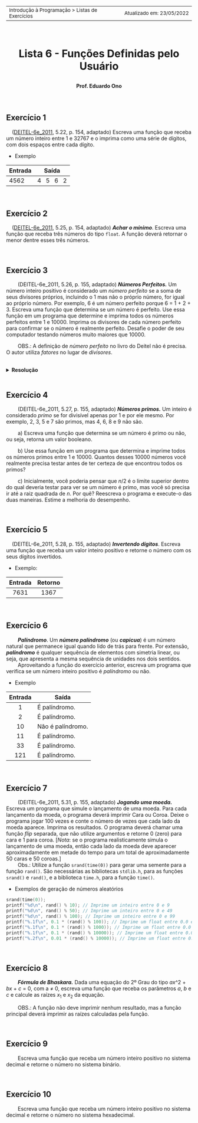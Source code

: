 <table>
<tr>
<td align="left" width="8000">
  <small>Introdução à Programação > Listas de Exercícios</small>
</td>
<td align="right">
  <small>Atualizado&nbsp;em:&nbsp;23/05/2022</small>
</td>
</tr>
</table>

<br>

<h1 align="center">

Lista 6 - Funções Definidas pelo Usuário

</h1>

<h4 align="center">
Prof. Eduardo Ono
</h4>

<br>

## Exercício 1

&nbsp;&nbsp;&nbsp;&nbsp;([DEITEL-6e_2011], 5.22, p. 154, adaptado) Escreva uma função que receba um número inteiro entre 1 e 32767 e o imprima como uma série de dígitos, com dois espaços entre cada dígito.

* Exemplo

| Entrada | Saída |
| --- | :-: |
| 4562 | 4 &nbsp; 5 &nbsp; 6 &nbsp; 2

<br>

## Exercício 2

&nbsp;&nbsp;&nbsp;&nbsp;([DEITEL-6e_2011], 5.25, p. 154, adaptado) __*Achar o mínimo*__. Escreva uma função que receba três números do tipo `float`. A função deverá retornar o menor dentre esses três números.

<br>

## Exercício 3

&nbsp;&nbsp;&nbsp;&nbsp;&nbsp;&nbsp;&nbsp;&nbsp;(DEITEL-6e_2011, 5.26, p. 155, adaptado) __*Números Perfeitos.*__ Um número inteiro positivo é considerado um _número perfeito_ se a soma de seus divisores próprios, incluindo o 1 mas não o próprio número, for igual ao próprio número. Por exemplo, 6 é um número perfeito porque 6 = 1 + 2 + 3. Escreva uma função que determina se um número é perfeito. Use essa função em um programa que determine e imprima todos os números perfeitos entre 1 e 10000. Imprima os divisores de cada número perfeito para confirmar se o número é realmente perfeito. Desafie o poder de seu computador testando números muito maiores que 10000.

&nbsp;&nbsp;&nbsp;&nbsp;&nbsp;&nbsp;&nbsp;&nbsp;OBS.: A definição de _número perfeito_ no livro do Deitel não é precisa. O autor utiliza _fatores_ no lugar de _divisores_.

<br>

<details>
<summary>
  <strong>Resolução</strong>
</summary>
<section markdown="1">

```c
#include <stdio.h>
#include <stdbool.h>

bool verificarNumPerfeito(int num);
void imprimirDivisores(int num);

int main()
{
    bool num_perfeito;

    for (int num = 1; num <= 10000; num++)
    {
        num_perfeito = verificarNumPerfeito(num);
        if (num_perfeito)
        {
            printf("%d  ->  ", num);
            imprimirDivisores(num);
        }
    }
    printf("\n");

    return 0;
}

bool verificarNumPerfeito(int num)
{
    int soma_divisores = 0;

    for (int divisor = 1; divisor <= num/2; divisor++)
        if (num % divisor == 0)
            soma_divisores += divisor;
    if (num == soma_divisores)
        return true;
    else
        return false;
}

// Imprime os divisoes sem considerar o próprio número.
void imprimirDivisores(int num)
{
    for (int divisor = 1; divisor <= num/2; divisor++)
        if (num % divisor == 0)
            printf("%d  ", divisor);
    printf("\n");
}
```

</section>
</details>

<br>

## Exercício 4

&nbsp;&nbsp;&nbsp;&nbsp;&nbsp;&nbsp;&nbsp;&nbsp;(DEITEL-6e_2011, 5.27, p. 155, adaptado) __*Números primos.*__ Um inteiro é considerado _primo_ se for divisível apenas por 1 e por ele mesmo. Por exemplo, 2, 3, 5 e 7 são primos, mas 4, 6, 8 e 9 não são.

&nbsp;&nbsp;&nbsp;&nbsp;&nbsp;&nbsp;&nbsp;&nbsp;a) Escreva uma função que determina se um número é primo ou não, ou seja, retorna um valor booleano.

&nbsp;&nbsp;&nbsp;&nbsp;&nbsp;&nbsp;&nbsp;&nbsp;b) Use essa função em um programa que determina e imprime todos os números primos entre 1 e 10000. Quantos desses 10000 números você realmente precisa testar antes de ter certeza de que encontrou todos os primos?

&nbsp;&nbsp;&nbsp;&nbsp;&nbsp;&nbsp;&nbsp;&nbsp;c) Inicialmente, você poderia pensar que _n_/2 é o limite superior dentro do qual deveria testar para ver se um número é primo, mas você só precisa ir até a raiz quadrada de _n_. Por quê? Reescreva o programa e execute-o das duas maneiras. Estime a melhoria do desempenho.

<br>

## Exercício 5

&nbsp;&nbsp;&nbsp;&nbsp;(DEITEL-6e_2011, 5.28, p. 155, adaptado) __*Invertendo dígitos*__. Escreva uma função que receba um valor inteiro positivo e retorne o número com os seus dígitos invertidos.

* Exemplo:

| Entrada | Retorno |
| :-: | :-: |
| 7631 | 1367 |

<br>

## Exercício 6

&nbsp;&nbsp;&nbsp;&nbsp;&nbsp;&nbsp;&nbsp;&nbsp;__*Palíndromo*__. Um __*número palíndromo*__ (ou __*capicua*__) é um número natural que permanece igual quando lido de trás para frente. Por extensão, __*palíndromo*__ é qualquer sequência de elementos com simetria linear, ou seja, que apresenta a mesma sequência de unidades nos dois sentidos.<br>&nbsp;&nbsp;&nbsp;&nbsp;&nbsp;&nbsp;&nbsp;&nbsp;Aproveitando a função do exercício anterior, escreva um programa que verifica se um número inteiro positivo é _palíndromo_ ou não.


* Exemplo

| Entrada | Saída |
| :-: | --- |
| 1 | É palíndromo. |
| 2 | É palíndromo. |
| 10 | Não é palíndromo. |
| 11 | É palíndromo. |
| 33 | É palíndromo. |
| 121 | É palíndromo. |

<br>

## Exercício 7

&nbsp;&nbsp;&nbsp;&nbsp;&nbsp;&nbsp;&nbsp;&nbsp;(DEITEL-6e_2011, 5.31, p. 155, adaptado) __*Jogando uma moeda.*__ Escreva um programa que simule o lançamento de uma moeda. Para cada lançamento da moeda, o programa deverá imprimir Cara ou Coroa. Deixe o programa jogar 100 vezes e conte o número de vezes que cada lado da moeda aparece. Imprima os resultados. O programa deverá chamar uma função _flip_ separada, que não utilize argumentos e retorne 0 (zero) para cara e 1 para coroa. [_Nota_: se o programa realisticamente simula o lançamento de uma moeda, então cada lado da moeda deve aparecer aproximadamente em metade do tempo para um total de aproximadamente 50 caras e 50 coroas.]<br>&nbsp;&nbsp;&nbsp;&nbsp;&nbsp;&nbsp;&nbsp;&nbsp;Obs.: Utilize a função `srand(time(0))` para gerar uma semente para a função `rand()`. São necessárias as bibliotecas `stdlib.h`, para as funções `srand()` e `rand()`, e a biblioteca `time.h`, para a função `time()`.

* Exemplos de geração de números aleatórios 

```c
srand(time(0));
printf("%d\n", rand() % 10); // Imprime um inteiro entre 0 e 9
printf("%d\n", rand() % 50); // Imprime um inteiro entre 0 e 49
printf("%d\n", rand() % 100); // Imprime um inteiro entre 0 e 99
printf("%.1f\n", 0.1 * (rand() % 100)); // Imprime um float entre 0.0 e 9.9
printf("%.1f\n", 0.1 * (rand() % 1000)); // Imprime um float entre 0.0 e 99.9
printf("%.1f\n", 0.1 * (rand() % 10000)); // Imprime um float entre 0.0 e 999.9
printf("%.2f\n", 0.01 * (rand() % 10000)); // Imprime um float entre 0.00 e 99.99
```

<br>

## Exercício 8

&nbsp;&nbsp;&nbsp;&nbsp;&nbsp;&nbsp;&nbsp;&nbsp;__*Fórmula de Bhaskara.*__ Dada uma equação do 2º Grau do tipo _ax_^2 + _bx_ + _c_ = 0, com a&nbsp;&ne;&nbsp;0, escreva uma função que receba os parâmetros _a_, _b_ e _c_ e calcule as raízes _x_<sub>1</sub> e _x_<sub>2</sub> da equação.

&nbsp;&nbsp;&nbsp;&nbsp;&nbsp;&nbsp;&nbsp;&nbsp;OBS.: A função não deve imprimir nenhum resultado, mas a função principal deverá imprimir as raízes calculadas pela função.

<br>

## Exercício 9

&nbsp;&nbsp;&nbsp;&nbsp;&nbsp;&nbsp;&nbsp;&nbsp;Escreva uma função que receba um número inteiro positivo no sistema decimal e retorne o número no sistema binário.

<br>

## Exercício 10

&nbsp;&nbsp;&nbsp;&nbsp;&nbsp;&nbsp;&nbsp;&nbsp;Escreva uma função que receba um número inteiro positivo no sistema decimal e retorne o número no sistema hexadecimal.

<br>

[DEITEL-6e_2011]: ../README.md#DEITEL-6e_2011
